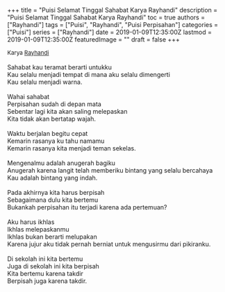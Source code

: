 +++
title = "Puisi Selamat Tinggal Sahabat Karya Rayhandi"
description = "Puisi Selamat Tinggal Sahabat Karya Rayhandi"
toc = true
authors = ["Rayhandi"]
tags = ["Puisi", "Rayhandi", "Puisi Perpisahan"]
categories = ["Puisi"]
series = ["Rayhandi"]
date = 2019-01-09T12:35:00Z
lastmod = 2019-01-09T12:35:00Z
featuredImage = ""
draft = false
+++

<div style="text-align: justify;">
<div style="font-size: small;">Karya <a href="/authors/rayhandi/" target="_blank">Rayhandi</a></div><br />
Sahabat kau teramat berarti untukku<br />Kau selalu menjadi tempat di mana aku selalu dimengerti<br />Kau selalu menjadi warna.<br /><br />Wahai sahabat<br />Perpisahan sudah di depan mata<br />Sebentar lagi kita akan saling melepaskan<br />Kita tidak akan bertatap wajah.<br /><br />Waktu berjalan begitu cepat<br />Kemarin rasanya ku tahu namamu<br />Kemarin rasanya kita menjadi teman sekelas.<br /><br />Mengenalmu adalah anugerah bagiku<br />Anugerah karena langit telah memberiku bintang yang selalu bercahaya<br />Kau adalah bintang yang indah.<br /><br />Pada akhirnya kita harus berpisah<br />Sebagaimana dulu kita bertemu<br />Bukankah perpisahan itu terjadi karena ada pertemuan?<br /><br />Aku harus ikhlas<br />Ikhlas melepaskanmu<br />Ikhlas bukan berarti melupakan<br />Karena jujur aku tidak pernah berniat untuk mengusirmu dari pikiranku.<br /><br />Di sekolah ini kita bertemu<br />Juga di sekolah ini kita berpisah<br />Kita bertemu karena takdir<br />Berpisah juga karena takdir.</div>

